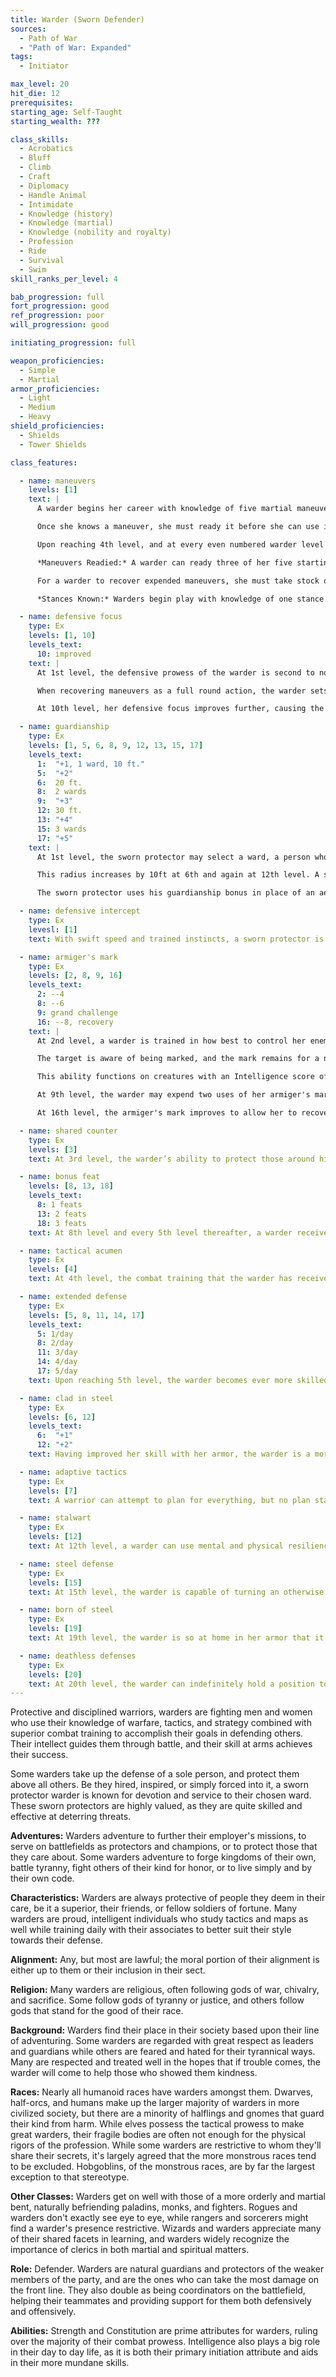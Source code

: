 ```yaml
---
title: Warder (Sworn Defender)
sources:
  - Path of War
  - "Path of War: Expanded"
tags:
  - Initiator

max_level: 20
hit_die: 12
prerequisites:
starting_age: Self-Taught
starting_wealth: ???

class_skills:
  - Acrobatics
  - Bluff
  - Climb
  - Craft
  - Diplomacy
  - Handle Animal
  - Intimidate
  - Knowledge (history)
  - Knowledge (martial)
  - Knowledge (nobility and royalty)
  - Profession
  - Ride
  - Survival
  - Swim
skill_ranks_per_level: 4

bab_progression: full
fort_progression: good
ref_progression: poor
will_progression: good

initiating_progression: full

weapon_proficiencies:
  - Simple
  - Martial
armor_proficiencies:
  - Light
  - Medium
  - Heavy
shield_proficiencies:
  - Shields
  - Tower Shields

class_features:

  - name: maneuvers
    levels: [1]
    text: |
      A warder begins her career with knowledge of five martial maneuvers. The disciplines available to her are Broken Blade, Golden Lion, Iron Tortoise, and Primal Fury, and the choice of either Eternal Guardian or Piercing Thunder. She gains the associated skill of each of her disciplines as a class skill.

      Once she knows a maneuver, she must ready it before she can use it (see Maneuvers Readied, below). A maneuver usable by warders is considered an extraordinary ability unless otherwise noted in its description. Her maneuvers are not affected by spell resistance, and she does not provoke attacks of opportunity when she initiates one. She learns additional maneuvers at higher levels, as shown on Table: The Warder. The warder must meet a maneuver's prerequisites to learn it.

      Upon reaching 4th level, and at every even numbered warder level after that, she can choose to learn a new maneuver in place of one she already knows. In effect, the warder loses the old maneuver in exchange for the new one. The warder need not replace the old maneuver with a maneuver of the same level. She can choose a new maneuver of any level she likes, as long as she observes her restriction on the highest-level maneuvers she knows. The warder can swap only a single maneuver at any given level. A warder's initiation modifier is Intelligence.

      *Maneuvers Readied:* A warder can ready three of her five starting maneuvers, but as she advances in level and learns more maneuvers, she must choose which maneuvers to ready. She readies her maneuvers by going over battle tactics, through weapon drills, or spending time meditating in prayer for 10 minutes. The maneuvers she chooses remain readied until she decides to repeat this again and change them. Any given maneuver may only be readied once. Warders do not need to sleep or be well rested to ready their maneuvers; any time they spend 10 minutes in practice or meditation, they can change their readied maneuvers. She begins an encounter with all readied maneuvers unexpended, regardless of how many times she may have already used them since she chose them. When the warder initiates a maneuver, she expends it for the current encounter, so each of her readied maneuver can be used once per encounter (until they are recovered, see below).

      For a warder to recover expended maneuvers, she must take stock of her situation to plan for her next movement. By focusing entirely on a defensive position to prepare her next move, she is able to regain maneuvers expended to assist her to victory. By taking a full round action to plan her next move (activating her defensive focus class feature, see below), she recovers a number of expended maneuvers equal to her Intelligence modifier (minimum of 2). Alternately, she may take a brief pause in battle and recover a single maneuver of her choosing by spending a standard action on her turn.

      *Stances Known:* Warders begin play with knowledge of one stance from any discipline open to warders. At the indicated levels (see class table), the warder selects an additional new stance. Unlike maneuvers, stances are not expended, and she does not have to ready them. All the stances she knows are available to her at all times, and she can change the stance she is currently using as a swift action. A stance is an extraordinary ability unless otherwise stated in the stance description. Unlike with maneuvers, the warder cannot learn a new stance at higher levels in place of one she already knows.

  - name: defensive focus
    type: Ex
    levels: [1, 10]
    levels_text:
      10: improved
    text: |
      At 1st level, the defensive prowess of the warder is second to none, allowing her to focus her actions purely on defending himself and her allies in ways that cannot be replicated. The warder gains the Combat Reflexes feat as a bonus feat, using her Intelligence modifier in place of her Dexterity modifier to determine the number of additional attacks of opportunity she may make each round.

      When recovering maneuvers as a full round action, the warder sets up a defensive perimeter around himself to defend her allies, increasing her threatened area by 5 ft. for every 5 initiator levels she possesses. Until the beginning of her next turn, she may make attacks of opportunity against any opponent in this threatened area that provokes attacks of opportunity. She may move as part of these attacks of opportunity, provided her total movement before her next turn does not exceed her speed (his movement provokes attacks of opportunity as normal). Additionally, while using defensive focus, the warder adds her Intelligence modifier plus her class level to her CMD for the purposes of defending against enemies trying to use the Acrobatics skill to prevent her from getting attacks of opportunity against them.

      At 10th level, her defensive focus improves further, causing the ground within her melee reach to be treated as if it were difficult terrain, hampering her foes' movement around him. If a foe tries to move through a space within her reach, the movement through those squares costs double (x2). Additionally, while using her defensive focus to make an attack of opportunity, her movement does not provoke attacks of opportunity.

  - name: guardianship
    type: Ex
    levels: [1, 5, 6, 8, 9, 12, 13, 15, 17]
    levels_text:
      1:  "+1, 1 ward, 10 ft."
      5:  "+2"
      6:  20 ft.
      8:  2 wards
      9:  "+3"
      12: 30 ft.
      13: "+4"
      15: 3 wards
      17: "+5"
    text: |
      At 1st level, the sworn protector may select a ward, a person whom she must protect no matter what the cost. When in combat and the sworn protector’s ward is within 10ft of their ward’s position, the ward gains a +1 morale bonus to their AC and savings throws. This bonus increases by +1 at 5th level, and every four levels after that (9th, 13th, and 17th level). Additionally, the sworn protector may add her guardianship bonus to her attack and damage rolls as a morale bonus if the ward is within the sworn protector’s guardianship range.

      This radius increases by 10ft at 6th and again at 12th level. A sworn protector may only have one ward at a time at 1st level; they may then select a second ward at 8th level and a 3rd ward at 15th level. To select a ward, the sworn protector must take ten minutes discussing tactics and practicing with his ward so that he may learn how best to protect him, and from there on he practices those tactics when he readies his maneuvers. A sworn protector may dismiss a creature as his ward at any time as a free action.

      The sworn protector uses his guardianship bonus in place of an aegis bonus for any ability that would use the aegis class feature.

  - name: defensive intercept
    type: Ex
    levesl: [1]
    text: With swift speed and trained instincts, a sworn protector is capable of sudden bursts of speed in the defense of a chosen ward. A number of times per day equal to 1 + the sworn protector’s Intelligence bonus, she may leap to her ward’s defense with lightning speed. As an immediate action, the sworn protector moves up to her base speed to a space within 10 ft. of a ward who is being subjected to an attack or effect that would cause harm, to thereby grant her guardianship benefits. This movement is subject to attacks of opportunity. If the sworn protector is too distant to reach her ward, she cannot use this ability.

  - name: armiger's mark
    type: Ex
    levels: [2, 8, 9, 16]
    levels_text:
      2: --4
      8: --6
      9: grand challenge
      16: --8, recovery
    text: |
      At 2nd level, a warder is trained in how best to control her enemies and how they behave in battle, urging them to throw their all against the warder's indomitable armor and unyielding shield. With a sharp blade, a clever taunt, or something that otherwise attracts her foe, the warder can direct the attention of enemies towards himself. Whenever the warder attacks a foe in combat and inflict at least 1 point of damage, as a free action she may mark them as her foe and attempt to continue to force them to engage the warder only. The warder may even mark a foe during an attack of opportunity and may make the free action to do so, even though it is not her turn. The warder may only maintain a number of marks equal to 3 + her Intelligence modifier at a time, and she may make a number of marks per day equal to 1⁄2 warder level + Intelligence modifier.

      The target is aware of being marked, and the mark remains for a number of rounds equal to the warder's Intelligence modifier (minimum of 1). Marked targets suffer a --4 penalty to attack rolls against foes that are not the warder, and arcane spellcasters suffer an increase in arcane spell failure of 10% + 1% per two warder levels until the mark expires.  At 8th level, this penalty increases to --6, and it increases again to --8 at 16th level.

      This ability functions on creatures with an Intelligence score of 1 or more, allowing her to mark animals and other beasts as well as sentient beings, but not mindless creatures such as skeletons. Multiple armiger's marks overlap rather than stacking.

      At 9th level, the warder may expend two uses of her armiger's mark to make a grand challenge to all enemies within a 30 ft. radius and mark them with her words alone. Creatures affected must make a Will save (DC 10 + 1⁄2 warder level + Intelligence modifier) against the warder's mark ability or suffer the penalties of being marked for a number of rounds equal to the warder's Intelligence modifier. This does not count against her normal marking limit. This is a language-dependent ability and does not effect creatures of less than 1 Intelligence.

      At 16th level, the armiger's mark improves to allow her to recover an expended maneuver whenever she reduces a marked opponent's hit points to 0 or less (this can only trigger once per marked opponent).

  - name: shared counter
    type: Ex
    levels: [3]
    text: At 3rd level, the warder’s ability to protect those around him expands to allow him to use readied counters with a range of personal to protect another as long as he is adjacent to their position. If the counter is unsuccessful, then the protected ally must rely on their own defenses. He may use this with no daily limit, but only as often as he has an immediate action to initiate a counter. Additionally, in the defense of a ward she may use her defensive intercept ability as part of the same immediate action to use a shared counter. This ability functions with the Extended Defense class feature.

  - name: bonus feat
    levels: [8, 13, 18]
    levels_text:
      8: 1 feats
      13: 2 feats
      18: 3 feats
    text: At 8th level and every 5th level thereafter, a warder receives a bonus combat or teamwork feat. She must meet all prerequisites for these feats.

  - name: tactical acumen
    type: Ex
    levels: [4]
    text: At 4th level, the combat training that the warder has received hones her reflexes. Through her knowledge of tactics, training manuals, and lessons in the histories of war, her wits aid her when her agility may be impaired by her heavy armor. The warder may add her Intelligence modifier to her Reflex saves and to her initiative in place of her Dexterity modifier (using the higher of the two bonuses).

  - name: extended defense
    type: Ex
    levels: [5, 8, 11, 14, 17]
    levels_text:
      5: 1/day
      8: 2/day
      11: 3/day
      14: 4/day
      17: 5/day
    text: Upon reaching 5th level, the warder becomes ever more skilled at adapting to the flow of combat. Once per day, the warder may activate Extended Defense as an immediate action. When she does, the character chooses a counter she has readied; she may initiate that counter as a free action (even on another's turn) at will until the beginning of her next turn. At the beginning of her next turn, the chosen counter is expended. Every three levels beyond this (8th, 11th, 14th, and 17th levels), she may use this ability an additional time per day.

  - name: clad in steel
    type: Ex
    levels: [6, 12]
    levels_text:
      6:  "+1"
      12: "+2"
    text: Having improved her skill with her armor, the warder is a more capable combatant in it when protecting her allies or cause. The warder may subtract her guardianship bonus from her total armor check penalty and increase the maximum Dexterity bonus on her armor by 1 at 6th level, and by 2 at 12th level.

  - name: adaptive tactics
    type: Ex
    levels: [7]
    text: A warrior can attempt to plan for everything, but no plan stands against the heat of battle if there is no room for adaptation. At 7th level, the warder can expend one use of her armiger's mark ability as a full-round action to expend up to her Intelligence modifier in readied maneuvers, then instantly ready an equal amount of maneuvers. The warder may not replace expended maneuvers using this ability; any maneuver she is re-preparing with this ability must be unexpended to be exchanged. She may choose from any of her known maneuvers.

  - name: stalwart
    type: Ex
    levels: [12]
    text: At 12th level, a warder can use mental and physical resiliency to avoid certain attacks. If she makes a successful Fortitude or Will saving throw against an attack that has a reduced effect on a successful save, she instead avoids the effect entirely. A helpless warder does not gain the benefit of the stalwart ability.

  - name: steel defense
    type: Ex
    levels: [15]
    text: At 15th level, the warder is capable of turning an otherwise lethal blow and continue the fight. When an attack that inflicts hit point damage from a natural attack, melee weapon, or ranged weapon would reduce the warder to 0 or fewer hit points, she can make a Fortitude save (DC the attacker's attack roll) to deflect the attack to her armor or shield (light, heavy, or tower shields only), causing it to suffer the damage in her place (apply item hardness as normal). If this would break the character's armor, it gains the broken condition until it is repaired. The warder cannot use this ability with broken armor or a broken shield. The warder must be wearing armor or a shield to use this ability.

  - name: born of steel
    type: Ex
    levels: [19]
    text: At 19th level, the warder is so at home in her armor that it is like a second skin, protecting her with its familiar embrace. When wearing medium or heavy armor, the warder is more resistant to critical hits. When a critical threat is rolled against him, the warder may add her Intelligence modifier to her AC against the critical confirmation roll.

  - name: deathless defenses
    type: Ex
    levels: [20]
    text: At 20th level, the warder can indefinitely hold a position to protect her allies, even if it may cost her her life. The warder must expend two uses of her armiger's mark ability as an immediate action to activate her deathless defenses. While this ability is active, the warder is capable of maintaining her defensive focus as a move action (but recovers no maneuvers unless she spends a full round to recover) but gains the full bonuses of her defensive focus. Additionally, she receives the benefits of her guardianship ability as well. She is unable to die from hit point damage while this effect is in use. She may maintain the use of this ability each round at the cost of one use of her armiger's mark ability, or she may end it as a free action. Abilities or effects that don't inflict hit point damage, such as energy drain or ability damage, can still kill the warder. While this effect is in use, she is immune to mind-affecting abilities, as her focus prevents any from tampering with her mind. Once this ability ends, either voluntarily or if the character runs out uses of armiger's mark (assuming she is not dead), the warder is exhausted and must rest a full 8 hours to recover.
---
```


Protective and disciplined warriors, warders are fighting men and women who use their knowledge of warfare, tactics, and strategy combined with superior combat training to accomplish their goals in defending others. Their intellect guides them through battle, and their skill at arms achieves their success.

Some warders take up the defense of a sole person, and protect them above all others. Be they hired, inspired, or simply forced into it, a sworn protector warder is known for devotion and service to their chosen ward. These sworn protectors are highly valued, as they are quite skilled and effective at deterring threats.

**Adventures:** Warders adventure to further their employer's missions, to serve on battlefields as protectors and champions, or to protect those that they care about. Some warders adventure to forge kingdoms of their own, battle tyranny, fight others of their kind for honor, or to live simply and by their own code.

**Characteristics:** Warders are always protective of people they deem in their care, be it a superior, their friends, or fellow soldiers of fortune. Many warders are proud, intelligent individuals who study tactics and maps as well while training daily with their associates to better suit their style towards their defense.

**Alignment:** Any, but most are lawful; the moral portion of their alignment is either up to them or their inclusion in their sect.

**Religion:** Many warders are religious, often following gods of war, chivalry, and sacrifice. Some follow gods of tyranny or justice, and others follow gods that stand for the good of their race.

**Background:** Warders find their place in their society based upon their line of adventuring. Some warders are regarded with great respect as leaders and guardians while others are feared and hated for their tyrannical ways. Many are respected and treated well in the hopes that if trouble comes, the warder will come to help those who showed them kindness.

**Races:** Nearly all humanoid races have warders amongst them. Dwarves, half-orcs, and humans make up the larger majority of warders in more civilized society, but there are a minority of halflings and gnomes that guard their kind from harm. While elves possess the tactical prowess to make great warders, their fragile bodies are often not enough for the physical rigors of the profession. While some warders are restrictive to whom they'll share their secrets, it's largely agreed that the more monstrous races tend to be excluded. Hobgoblins, of the monstrous races, are by far the largest exception to that stereotype.

**Other Classes:** Warders get on well with those of a more orderly and martial bent, naturally befriending paladins, monks, and fighters. Rogues and warders don't exactly see eye to eye, while rangers and sorcerers might find a warder's presence restrictive. Wizards and warders appreciate many of their shared facets in learning, and warders widely recognize the importance of clerics in both martial and spiritual matters.

**Role:** Defender. Warders are natural guardians and protectors of the weaker members of the party, and are the ones who can take the most damage on the front line. They also double as being coordinators on the battlefield, helping their teammates and providing support for them both defensively and offensively.

**Abilities:** Strength and Constitution are prime attributes for warders, ruling over the majority of their combat prowess. Intelligence also plays a big role in their day to day life, as it is both their primary initiation attribute and aids in their more mundane skills.
